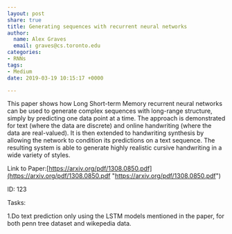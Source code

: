 ```yaml
---
layout: post
share: true
title: Generating sequences with recurrent neural networks
author:
  name: Alex Graves
  email: graves@cs.toronto.edu
categories:
- RNNs
tags:
- Medium
date: 2019-03-19 10:15:17 +0000

---
```

This paper shows how Long Short-term Memory recurrent neural networks can be used to generate complex sequences with long-range structure, simply by predicting one data point at a time. The approach is demonstrated for text (where the data are discrete) and online handwriting (where the data are real-valued). It is then extended to handwriting synthesis by allowing the network to condition its predictions on a text sequence. The resulting system is able to generate highly realistic cursive handwriting in a wide variety of styles.

Link to Paper:[https://arxiv.org/pdf/1308.0850.pdf](https://arxiv.org/pdf/1308.0850.pdf "https://arxiv.org/pdf/1308.0850.pdf")

ID: 123

Tasks:

1\.Do text prediction only using the LSTM  models mentioned in the paper, for both penn tree dataset and wikepedia data.